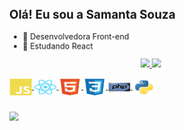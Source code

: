 ## Olá! Eu sou a Samanta Souza

- 🔭 Desenvolvedora Front-end
- 🌱 Estudando React

<div align="center">
  <a href="https://github.com/SamantaSouza357">
  <img height="180em" src="https://github-readme-stats.vercel.app/api?username=SamantaSouza357&show_icons=true&theme=dracula&include_all_commits=true&count_private=true"/>
  <img height="180em" src="https://github-readme-stats.vercel.app/api/top-langs/?username=SamantaSouza357&layout=compact&langs_count=7&theme=dracula"/>
</div>
  <div style="display: inline_block"><br>
  <img align="center" alt="Samanta-Js" height="30" width="40" src="https://raw.githubusercontent.com/devicons/devicon/master/icons/javascript/javascript-plain.svg">
  <img align="center" alt="Samanta-React" height="30" width="40" src="https://raw.githubusercontent.com/devicons/devicon/master/icons/react/react-original.svg">
  <img align="center" alt="Samanta-HTML" height="30" width="40" src="https://raw.githubusercontent.com/devicons/devicon/master/icons/html5/html5-original.svg">
  <img align="center" alt="Samanta-CSS" height="30" width="40" src="https://raw.githubusercontent.com/devicons/devicon/master/icons/css3/css3-original.svg">
  <img align="center" alt="Samanta-Php" height="30" width="40" src="https://raw.githubusercontent.com/devicons/devicon/master/icons/php/php-original.svg">
  <img align="center" alt="Samanta-Python" height="30" width="40" src="https://raw.githubusercontent.com/devicons/devicon/master/icons/python/python-original.svg">
  

</div>
  
   ##
<div> 
  <a href="https://www.linkedin.com/in/samanta-souzaa/" target="_blank"><img src="https://img.shields.io/badge/-LinkedIn-%230077B5?style=for-the-badge&logo=linkedin&logoColor=white" target="_blank"></a> 
 

 
</div>
